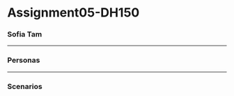 # Assignment05-DH150
### Sofia Tam
--------------------

### Personas

--------------------

### Scenarios


